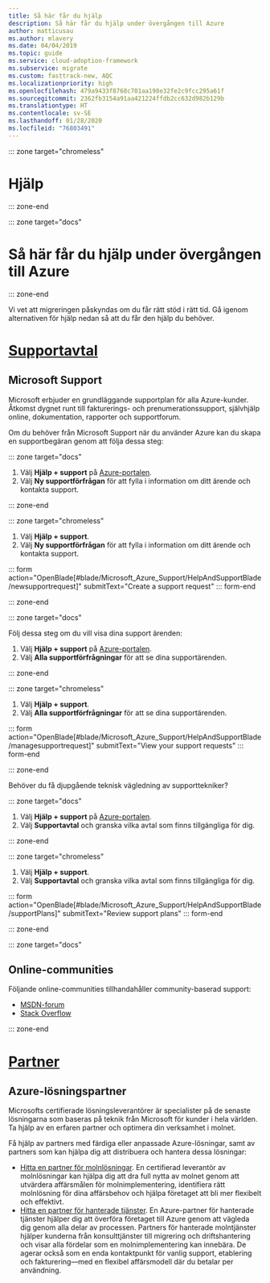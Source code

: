 ```yaml
---
title: Så här får du hjälp
description: Så här får du hjälp under övergången till Azure
author: matticusau
ms.author: mlavery
ms.date: 04/04/2019
ms.topic: guide
ms.service: cloud-adoption-framework
ms.subservice: migrate
ms.custom: fasttrack-new, AQC
ms.localizationpriority: high
ms.openlocfilehash: 479a9433f8768c701aa198e32fe2c9fcc295a61f
ms.sourcegitcommit: 2362fb3154a91aa421224ffdb2cc632d982b129b
ms.translationtype: HT
ms.contentlocale: sv-SE
ms.lasthandoff: 01/28/2020
ms.locfileid: "76803491"
---
```

::: zone target="chromeless"

# <a name="assistance"></a>Hjälp

::: zone-end

::: zone target="docs"

# <a name="obtain-assistance-during-your-journey-to-azure"></a>Så här får du hjälp under övergången till Azure

::: zone-end

Vi vet att migreringen påskyndas om du får rätt stöd i rätt tid. Gå igenom alternativen för hjälp nedan så att du får den hjälp du behöver.

# <a name="support-planstabsupportplans"></a>[Supportavtal](#tab/SupportPlans)

## <a name="microsoft-support"></a>Microsoft Support

Microsoft erbjuder en grundläggande supportplan för alla Azure-kunder. Åtkomst dygnet runt till fakturerings- och prenumerationssupport, självhjälp online, dokumentation, rapporter och supportforum.

Om du behöver från Microsoft Support när du använder Azure kan du skapa en supportbegäran genom att följa dessa steg:

::: zone target="docs"

1. Välj **Hjälp + support** på [Azure-portalen](https://portal.azure.com).
1. Välj **Ny supportförfrågan** för att fylla i information om ditt ärende och kontakta support.

::: zone-end

::: zone target="chromeless"

1. Välj **Hjälp + support**.
1. Välj **Ny supportförfrågan** för att fylla i information om ditt ärende och kontakta support.

::: form action="OpenBlade[#blade/Microsoft_Azure_Support/HelpAndSupportBlade/newsupportrequest]" submitText="Create a support request" ::: form-end

::: zone-end

::: zone target="docs"

Följ dessa steg om du vill visa dina support ärenden:

1. Välj **Hjälp + support** på [Azure-portalen](https://portal.azure.com).
1. Välj **Alla supportförfrågningar** för att se dina supportärenden.

::: zone-end

::: zone target="chromeless"

1. Välj **Hjälp + support**.
1. Välj **Alla supportförfrågningar** för att se dina supportärenden.

::: form action="OpenBlade[#blade/Microsoft_Azure_Support/HelpAndSupportBlade/managesupportrequest]" submitText="View your support requests" ::: form-end

::: zone-end

Behöver du få djupgående teknisk vägledning av supporttekniker?

::: zone target="docs"

1. Välj **Hjälp + support** på [Azure-portalen](https://portal.azure.com).
1. Välj **Supportavtal** och granska vilka avtal som finns tillgängliga för dig.

::: zone-end

::: zone target="chromeless"

1. Välj **Hjälp + support**.
1. Välj **Supportavtal** och granska vilka avtal som finns tillgängliga för dig.

::: form action="OpenBlade[#blade/Microsoft_Azure_Support/HelpAndSupportBlade/supportPlans]" submitText="Review support plans" ::: form-end

::: zone-end

::: zone target="docs"

## <a name="online-communities"></a>Online-communities

Följande online-communities tillhandahåller community-baserad support:

- [MSDN-forum](https://social.msdn.microsoft.com/Forums/home?forum=windowsazureplatform%2Cazuremarketplace%2Cwindowsazureplatformctp)
- [Stack Overflow](https://stackoverflow.com/questions/tagged/azure)

::: zone-end

# <a name="partnerstabpartners"></a>[Partner](#tab/Partners)

## <a name="azure-solutions-partner"></a>Azure-lösningspartner

Microsofts certifierade lösningsleverantörer är specialister på de senaste lösningarna som baseras på teknik från Microsoft för kunder i hela världen. Ta hjälp av en erfaren partner och optimera din verksamhet i molnet.

Få hjälp av partners med färdiga eller anpassade Azure-lösningar, samt av partners som kan hjälpa dig att distribuera och hantera dessa lösningar:

- [Hitta en partner för molnlösningar](https://www.microsoft.com/solution-providers/home). En certifierad leverantör av molnlösningar kan hjälpa dig att dra full nytta av molnet genom att utvärdera affärsmålen för molnimplementering, identifiera rätt molnlösning för dina affärsbehov och hjälpa företaget att bli mer flexibelt och effektivt.
- [Hitta en partner för hanterade tjänster](https://www.microsoft.com/solution-providers/search?cacheId=16a3b49b-fef2-449d-bdf0-628008114cca). En Azure-partner för hanterade tjänster hjälper dig att överföra företaget till Azure genom att vägleda dig genom alla delar av processen. Partners för hanterade molntjänster hjälper kunderna från konsulttjänster till migrering och driftshantering och visar alla fördelar som en molnimplementering kan innebära. De agerar också som en enda kontaktpunkt för vanlig support, etablering och fakturering&mdash;med en flexibel affärsmodell där du betalar per användning.
